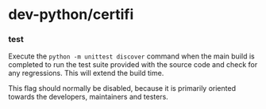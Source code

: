 # dev-python/certifi

### test
Execute the `python -m unittest discover` command when the main build is completed to run the test suite provided with the source code and check for any regressions. This will extend the build time.

This flag should normally be disabled, because it is primarily oriented towards the developers, maintainers and testers.
